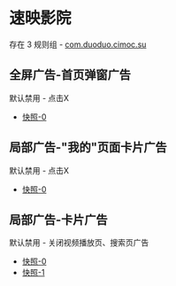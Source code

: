 # 速映影院

存在 3 规则组 - [com.duoduo.cimoc.su](/src/apps/com.duoduo.cimoc.su.ts)

## 全屏广告-首页弹窗广告

默认禁用 - 点击X

- [快照-0](https://i.gkd.li/import/13999281)

## 局部广告-"我的"页面卡片广告

默认禁用 - 点击X

- [快照-0](https://i.gkd.li/import/13999283)

## 局部广告-卡片广告

默认禁用 - 关闭视频播放页、搜索页广告

- [快照-0](https://i.gkd.li/import/13999284)
- [快照-1](https://i.gkd.li/import/13999376)
